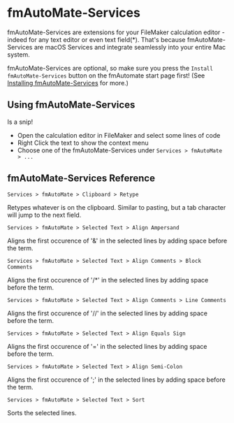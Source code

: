 # fmAutoMate-Services

fmAutoMate-Services are extensions for your FileMaker calculation editor - indeed for any text editor or even text field(*). That's because fmAutoMate-Services are macOS Services  and integrate seamlessly into your entire Mac system.

fmAutoMate-Services are optional, so make sure you press the `Install fmAutoMate-Services` button on the fmAutomate start page first! (See [Installing fmAutoMate-Services](Installing-fmAutoMate-Services.md) for more.)


## Using fmAutoMate-Services

Is a snip!

- Open the calculation editor in FileMaker and select some lines of code
- Right Click the text to show the context menu
- Choose one of the fmAutoMate-Services under `Services > fmAutoMate > ...`


## fmAutoMate-Services Reference



 `Services > fmAutoMate > Clipboard > Retype`

Retypes whatever is on the clipboard. Similar to pasting, but a tab character will jump to the next field.

`Services > fmAutoMate > Selected Text > Align Ampersand`

Aligns the first occurence of '&' in the selected lines by adding space before the term.

`Services > fmAutoMate > Selected Text > Align Comments > Block Comments`

Aligns the first occurence of '/*' in the selected lines by adding space before the term.


`Services > fmAutoMate > Selected Text > Align Comments > Line Comments`

Aligns the first occurence of '//' in the selected lines by adding space before the term.

`Services > fmAutoMate > Selected Text > Align Equals Sign`

Aligns the first occurence of '=' in the selected lines by adding space before the term.


`Services > fmAutoMate > Selected Text > Align Semi-Colon`

Aligns the first occurence of ';' in the selected lines by adding space before the term.

`Services > fmAutoMate > Selected Text > Sort`

Sorts the selected lines.
